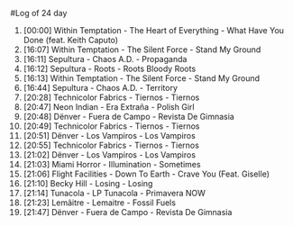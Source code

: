 #Log of 24 day

1. [00:00] Within Temptation - The Heart of Everything - What Have You Done (feat. Keith Caputo)
1. [16:07] Within Temptation - The Silent Force - Stand My Ground
1. [16:11] Sepultura - Chaos A.D. - Propaganda
1. [16:12] Sepultura - Roots - Roots Bloody Roots
1. [16:13] Within Temptation - The Silent Force - Stand My Ground
1. [16:44] Sepultura - Chaos A.D. - Territory
1. [20:28] Technicolor Fabrics - Tiernos - Tiernos
1. [20:47] Neon Indian - Era Extraña - Polish Girl
1. [20:48] Dënver - Fuera de Campo - Revista De Gimnasia
1. [20:49] Technicolor Fabrics - Tiernos - Tiernos
1. [20:51] Dënver - Los Vampiros - Los Vampiros
1. [20:55] Technicolor Fabrics - Tiernos - Tiernos
1. [21:02] Dënver - Los Vampiros - Los Vampiros
1. [21:03] Miami Horror - Illumination - Sometimes
1. [21:06] Flight Facilities - Down To Earth - Crave You (Feat. Giselle)
1. [21:10] Becky Hill - Losing - Losing
1. [21:14] Tunacola - LP Tunacola - Primavera NOW
1. [21:23] Lemâitre - Lemaitre - Fossil Fuels
1. [21:47] Dënver - Fuera de Campo - Revista De Gimnasia
